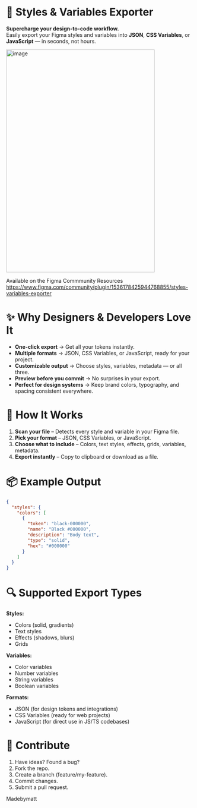 # 🎨 Styles & Variables Exporter

**Supercharge your design-to-code workflow.**  
Easily export your Figma styles and variables into **JSON**, **CSS Variables**, or **JavaScript** — in seconds, not hours.

<img width="400" height="600" alt="image" src="https://github.com/user-attachments/assets/3fb0ef92-92f5-4812-b4db-8ab62d42786a" />

Available on the Figma Commmunity Resources
https://www.figma.com/community/plugin/1536178425944768855/styles-variables-exporter

# ✨ Why Designers & Developers Love It

- **One-click export** → Get all your tokens instantly.  
- **Multiple formats** → JSON, CSS Variables, or JavaScript, ready for your project.  
- **Customizable output** → Choose styles, variables, metadata — or all three.  
- **Preview before you commit** → No surprises in your export.  
- **Perfect for design systems** → Keep brand colors, typography, and spacing consistent everywhere.  


# 🚀 How It Works

1. **Scan your file** – Detects every style and variable in your Figma file.  
2. **Pick your format** – JSON, CSS Variables, or JavaScript.  
3. **Choose what to include** – Colors, text styles, effects, grids, variables, metadata.  
4. **Export instantly** – Copy to clipboard or download as a file.  


# 📦 Example Output

```json
{
  "styles": {
    "colors": [
      {
        "token": "black-000000",
        "name": "Black #000000",
        "description": "Body text",
        "type": "solid",
        "hex": "#000000"
      }
    ]
  }
}
```

# 🔍 Supported Export Types

**Styles:**

- Colors (solid, gradients)
- Text styles
- Effects (shadows, blurs)
- Grids

**Variables:**

- Color variables
- Number variables
- String variables
- Boolean variables

**Formats:**

- JSON (for design tokens and integrations)
- CSS Variables (ready for web projects)
- JavaScript (for direct use in JS/TS codebases)

# 🤝 Contribute

1. Have ideas? Found a bug?
2. Fork the repo.
3. Create a branch (feature/my-feature).
4. Commit changes.
5. Submit a pull request.

Madebymatt
